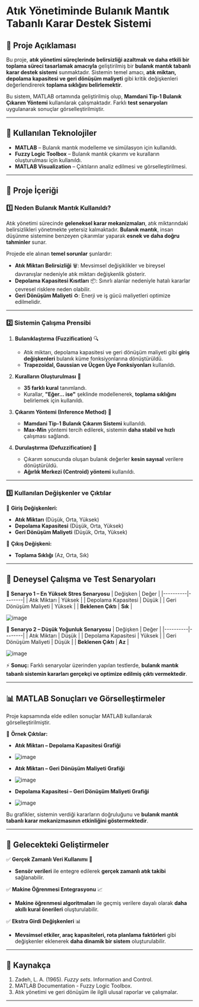 # Atık Yönetiminde Bulanık Mantık Tabanlı Karar Destek Sistemi

## 📌 Proje Açıklaması
Bu proje, **atık yönetimi süreçlerinde belirsizliği azaltmak ve daha etkili bir toplama süreci tasarlamak amacıyla** geliştirilmiş bir **bulanık mantık tabanlı karar destek sistemi** sunmaktadır. Sistemin temel amacı, **atık miktarı, depolama kapasitesi ve geri dönüşüm maliyeti** gibi kritik değişkenleri değerlendirerek **toplama sıklığını belirlemektir**.

Bu sistem, MATLAB ortamında geliştirilmiş olup, **Mamdani Tip-1 Bulanık Çıkarım Yöntemi** kullanılarak çalışmaktadır. Farklı **test senaryoları** uygulanarak sonuçlar görselleştirilmiştir.

---

## 🚀 Kullanılan Teknolojiler

- **MATLAB** – Bulanık mantık modelleme ve simülasyon için kullanıldı.
- **Fuzzy Logic Toolbox** – Bulanık mantık çıkarımı ve kuralların oluşturulması için kullanıldı.
- **MATLAB Visualization** – Çıktıların analiz edilmesi ve görselleştirilmesi.

---

## 🎯 Proje İçeriği

### 1️⃣ Neden Bulanık Mantık Kullanıldı?
Atık yönetimi sürecinde **geleneksel karar mekanizmaları**, atık miktarındaki belirsizlikleri yönetmekte yetersiz kalmaktadır. **Bulanık mantık**, insan düşünme sistemine benzeyen çıkarımlar yaparak **esnek ve daha doğru tahminler** sunar. 

Projede ele alınan **temel sorunlar** şunlardır:

- **Atık Miktarı Belirsizliği** 🗑️: Mevsimsel değişiklikler ve bireysel davranışlar nedeniyle atık miktarı değişkenlik gösterir.
- **Depolama Kapasitesi Kısıtları** 📦: Sınırlı alanlar nedeniyle hatalı kararlar çevresel risklere neden olabilir.
- **Geri Dönüşüm Maliyeti** ♻️: Enerji ve iş gücü maliyetleri optimize edilmelidir.

---

### 2️⃣ Sistemin Çalışma Prensibi

1. **Bulanıklaştırma (Fuzzification)** 🔍
   - Atık miktarı, depolama kapasitesi ve geri dönüşüm maliyeti gibi **giriş değişkenleri** bulanık küme fonksiyonlarına dönüştürüldü.
   - **Trapezoidal, Gaussian ve Üçgen Üye Fonksiyonları** kullanıldı.

2. **Kuralların Oluşturulması** 📜
   - **35 farklı kural** tanımlandı.
   - Kurallar, **"Eğer... ise"** şeklinde modellenerek, **toplama sıklığını** belirlemek için kullanıldı.

3. **Çıkarım Yöntemi (Inference Method)** 🔄
   - **Mamdani Tip-1 Bulanık Çıkarım Sistemi** kullanıldı.
   - **Max-Min** yöntemi tercih edilerek, sistemin **daha stabil ve hızlı** çalışması sağlandı.

4. **Durulaştırma (Defuzzification)** 🎯
   - Çıkarım sonucunda oluşan bulanık değerler **kesin sayısal** verilere dönüştürüldü.
   - **Ağırlık Merkezi (Centroid) yöntemi** kullanıldı.

---

### 3️⃣ Kullanılan Değişkenler ve Çıktılar

📌 **Giriş Değişkenleri:**
- **Atık Miktarı** (Düşük, Orta, Yüksek)
- **Depolama Kapasitesi** (Düşük, Orta, Yüksek)
- **Geri Dönüşüm Maliyeti** (Düşük, Orta, Yüksek)

📌 **Çıkış Değişkeni:**
- **Toplama Sıklığı** (Az, Orta, Sık)

---

## 🔬 Deneysel Çalışma ve Test Senaryoları

**📌 Senaryo 1 – En Yüksek Stres Senaryosu**
| Değişken | Değer |
|----------|--------|
| Atık Miktarı | Yüksek |
| Depolama Kapasitesi | Düşük |
| Geri Dönüşüm Maliyeti | Yüksek |
| **Beklenen Çıktı** | **Sık** |

![image](https://github.com/user-attachments/assets/8215bbde-1661-4923-89bf-7300e40db4c9)


**📌 Senaryo 2 – Düşük Yoğunluk Senaryosu**
| Değişken | Değer |
|----------|--------|
| Atık Miktarı | Düşük |
| Depolama Kapasitesi | Yüksek |
| Geri Dönüşüm Maliyeti | Düşük |
| **Beklenen Çıktı** | **Az** |

![image](https://github.com/user-attachments/assets/a2e82cae-9905-4ef7-a8ee-8876a417180f)


⚡ **Sonuç:** Farklı senaryolar üzerinden yapılan testlerde, **bulanık mantık tabanlı sistemin kararları gerçekçi ve optimize edilmiş çıktı vermektedir**.

---

## 📊 MATLAB Sonuçları ve Görselleştirmeler
Proje kapsamında elde edilen sonuçlar MATLAB kullanılarak görselleştirilmiştir.

📌 **Örnek Çıktılar:**
- **Atık Miktarı – Depolama Kapasitesi Grafiği**
- ![image](https://github.com/user-attachments/assets/eef87be2-c98b-4811-91eb-121101217e57)

- **Atık Miktarı – Geri Dönüşüm Maliyeti Grafiği**
- ![image](https://github.com/user-attachments/assets/f72a3b45-87cd-4143-bb6c-3942b638091b)

- **Depolama Kapasitesi – Geri Dönüşüm Maliyeti Grafiği**
- ![image](https://github.com/user-attachments/assets/ad3cd577-f7f0-42f7-8373-2034da017d6f)


Bu grafikler, sistemin verdiği kararların doğruluğunu ve **bulanık mantık tabanlı karar mekanizmasının etkinliğini göstermektedir**.

---

## 🔗 Gelecekteki Geliştirmeler

✅ **Gerçek Zamanlı Veri Kullanımı** 🚀
- **Sensör verileri** ile entegre edilerek **gerçek zamanlı atık takibi** sağlanabilir.

✅ **Makine Öğrenmesi Entegrasyonu** 📈
- **Makine öğrenmesi algoritmaları** ile geçmiş verilere dayalı olarak **daha akıllı kural önerileri** oluşturulabilir.

✅ **Ekstra Girdi Değişkenleri** 📊
- **Mevsimsel etkiler, araç kapasiteleri, rota planlama faktörleri** gibi değişkenler eklenerek **daha dinamik bir sistem** oluşturulabilir.

---

## 📜 Kaynakça
1. Zadeh, L. A. (1965). *Fuzzy sets*. Information and Control.
2. MATLAB Documentation - Fuzzy Logic Toolbox.
3. Atık yönetimi ve geri dönüşüm ile ilgili ulusal raporlar ve çalışmalar.

---


